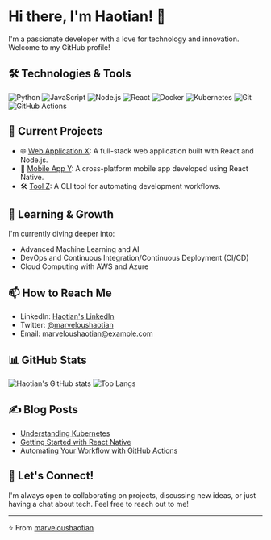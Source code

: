 # Hi there, I'm Haotian! 👋

I'm a passionate developer with a love for technology and innovation. Welcome to my GitHub profile!

## 🛠️ Technologies & Tools

![Python](https://img.shields.io/badge/-Python-333?style=flat&logo=python)
![JavaScript](https://img.shields.io/badge/-JavaScript-333?style=flat&logo=javascript)
![Node.js](https://img.shields.io/badge/-Node.js-333?style=flat&logo=node.js)
![React](https://img.shields.io/badge/-React-333?style=flat&logo=react)
![Docker](https://img.shields.io/badge/-Docker-333?style=flat&logo=docker)
![Kubernetes](https://img.shields.io/badge/-Kubernetes-333?style=flat&logo=kubernetes)
![Git](https://img.shields.io/badge/-Git-333?style=flat&logo=git)
![GitHub Actions](https://img.shields.io/badge/-GitHub%20Actions-333?style=flat&logo=github-actions)

## 🔭 Current Projects

- 🌐 [Web Application X](https://github.com/marveloushaotian/web-application-x): A full-stack web application built with React and Node.js.
- 📱 [Mobile App Y](https://github.com/marveloushaotian/mobile-app-y): A cross-platform mobile app developed using React Native.
- 🛠️ [Tool Z](https://github.com/marveloushaotian/tool-z): A CLI tool for automating development workflows.

## 🌱 Learning & Growth

I'm currently diving deeper into:

- Advanced Machine Learning and AI
- DevOps and Continuous Integration/Continuous Deployment (CI/CD)
- Cloud Computing with AWS and Azure

## 📫 How to Reach Me

- LinkedIn: [Haotian's LinkedIn](https://www.linkedin.com/in/marveloushaotian/)
- Twitter: [@marveloushaotian](https://twitter.com/marveloushaotian)
- Email: marveloushaotian@example.com

## 📊 GitHub Stats

![Haotian's GitHub stats](https://github-readme-stats.vercel.app/api?username=marveloushaotian&show_icons=true&theme=radical)
![Top Langs](https://github-readme-stats.vercel.app/api/top-langs/?username=marveloushaotian&layout=compact&theme=radical)

## ✍️ Blog Posts

- [Understanding Kubernetes](https://blog.example.com/understanding-kubernetes)
- [Getting Started with React Native](https://blog.example.com/getting-started-with-react-native)
- [Automating Your Workflow with GitHub Actions](https://blog.example.com/automating-workflow-github-actions)

## 💬 Let's Connect!

I'm always open to collaborating on projects, discussing new ideas, or just having a chat about tech. Feel free to reach out to me!

---

⭐️ From [marveloushaotian](https://github.com/marveloushaotian)
